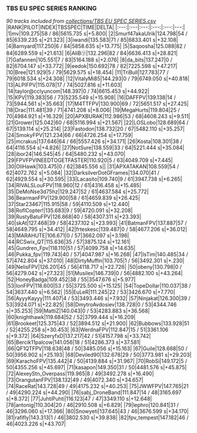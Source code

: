### TBS EU SPEC SERIES RANKING
*90 tracks included from [collections/TBS EU SPEC SERIES.csv](/collections/TBS%20EU%20SPEC%20SERIES.csv)*
|RANK|PILOT|INDEX|TBSSPEC|TIME|DELTA|
|:---:|:---|:---:|:---:|:---:|---:|
|1|mv|109.275|58 / 86|5615.735 s|+5.800|
|2|Smurf47akaUlrik|124.798|54 / 85|6339.235 s|+21.323|
|3|iwandi|135.583|71 / 85|6833.401 s|+32.108|
|4|Barnyard|117.250|6 / 84|5858.635 s|+13.775|
|5|Saqoosha|125.088|82 / 84|6289.559 s|+21.613|
|6|AliB㋡|132.296|82 / 84|6636.413 s|+28.821|
|7|Gafannen|105.551|7 / 83|5164.188 s|+2.076|
|8|da_bits|137.247|0 / 82|6704.147 s|+33.772|
|9|eedok|150.692|78 / 82|7225.598 s|+47.217|
|10|Bree|121.929|5 / 79|5629.575 s|+18.454|
|11|TriBull|127.783|77 / 79|6018.534 s|+24.308|
|12|VitalyMi85|144.293|0 / 79|6749.050 s|+40.818|
|13|ALPIFPV|115.078|17 / 74|5027.816 s|+11.603|
|14|taylor@cclyuncom|148.397|0 / 74|6615.453 s|+44.922|
|15|KPV|119.383|56 / 73|5235.549 s|+15.908|
|16|DAFFPV|139.138|14 / 73|5944.561 s|+35.663|
|17|M4TTFPV|130.900|69 / 72|5651.517 s|+27.425|
|18|Drac|111.481|39 / 71|4741.208 s|+8.006|
|19|MegaHurts|119.804|25 / 70|4984.921 s|+16.329|
|20|APXBURAK|112.986|53 / 68|4608.243 s|+9.511|
|21|Grower|125.042|60 / 68|5116.994 s|+21.567|
|22|LOSLobo|128.689|64 / 67|5139.114 s|+25.214|
|23|Fastodon|138.732|20 / 67|5482.110 s|+35.257|
|24|SmokyFPV|121.234|66 / 66|4726.254 s|+17.759|
|25|mcrakus|137.646|64 / 66|5557.426 s|+34.171|
|26|Kosta|108.301|38 / 64|4116.554 s|+4.826|
|27|NotSure|138.559|33 / 64|5221.444 s|+35.084|
|28|ibor24|146.545|45 / 64|5480.232 s|+43.070|
|29|FPVFPVINEEDTOGETFASTER|110.920|5 / 63|4049.709 s|+7.445|
|30|OliHawk|103.475|0 / 62|3845.556 s||
|31|APXATAKAN|108.559|54 / 62|4072.762 s|+5.084|
|32|DarksilverDotGFrames|134.070|41 / 62|4929.554 s|+30.595|
|33|Lacasito|109.740|9 / 61|3947.738 s|+6.265|
|34|RIVALSLouFPV|118.960|12 / 61|4316.458 s|+15.485|
|35|DeMoNse3d75hz|129.247|52 / 61|4637.584 s|+25.772|
|36|BearmanFPV|129.900|58 / 61|4659.839 s|+26.425|
|37|Star23467|115.915|58 / 59|4110.509 s|+12.440|
|38|RoflCopter!|135.683|9 / 59|4720.091 s|+32.208|
|39|RustyBatuFPV|126.868|40 / 58|4307.311 s|+23.393|
|40|skAt|127.468|39 / 58|4237.102 s|+23.993|
|41|BatmanFPV|137.887|57 / 58|4649.795 s|+34.412|
|42|frteskesc|139.487|0 / 58|4677.206 s|+36.012|
|43|MARAHUTE|106.671|0 / 57|3662.097 s|+3.196|
|44|RCSwix_QT|115.636|35 / 57|3875.124 s|+12.161|
|45|Gundren_Fpv|118.110|51 / 57|4099.758 s|+14.635|
|46|Pukka_fpv|119.743|40 / 57|4047.987 s|+16.268|
|47|IsTim|140.485|34 / 57|4742.804 s|+37.010|
|48|DirtyMuffin|103.705|1 / 56|3492.301 s|+.230|
|49|NelisFPV|126.201|45 / 56|4118.717 s|+22.726|
|50|obeny|130.798|0 / 56|4279.042 s|+27.323|
|51|Musilex|146.739|0 / 56|4882.100 s|+43.264|
|52|HoneyBadga|109.452|38 / 55|3547.676 s|+5.977|
|53|IonFPV|118.600|53 / 55|3725.500 s|+15.125|
|54|TopeDollar|110.037|38 / 54|3637.440 s|+6.562|
|55|EuLeR|111.245|22 / 53|3426.670 s|+7.770|
|56|AyyyKayyy|111.407|4 / 53|3493.446 s|+7.932|
|57|Ninjakat|126.300|39 / 53|3924.071 s|+22.825|
|58|DmytroAvdosiev|138.728|0 / 53|4344.746 s|+35.253|
|59|MattiZ|140.043|0 / 53|4283.883 s|+36.568|
|60|knighthawk|119.684|52 / 52|3799.444 s|+16.209|
|61|Brookeet|125.375|43 / 52|3894.512 s|+21.900|
|62|Bubbows|133.928|51 / 52|4255.258 s|+30.453|
|63|WerdnaFPV|112.847|15 / 51|3361.106 s|+9.372|
|64|SzeryfxD|137.217|42 / 51|4157.798 s|+33.742|
|65|Bercik11palcow|141.056|18 / 51|4286.373 s|+37.581|
|66|QF1QTFPV|118.638|48 / 50|3485.056 s|+15.163|
|67|Guile|128.668|50 / 50|3956.902 s|+25.193|
|68|Deviled90|132.678|29 / 50|3773.981 s|+29.203|
|69|KarachoFPV|135.442|4 / 50|4139.884 s|+31.967|
|70|RobSi|149.172|5 / 50|4355.256 s|+45.697|
|71|kasapon|149.350|31 / 50|4481.576 s|+45.875|
|72|AlexeyStn_Overpass|119.965|8 / 49|3492.278 s|+16.490|
|73|OrangutanFPV|138.132|49 / 49|4072.340 s|+34.657|
|74|RaceRat|143.728|49 / 49|4175.232 s|+40.253|
|75|JWWFPV|147.765|21 / 49|4290.224 s|+44.290|
|76|sabj_DroneBand|111.847|14 / 48|3165.697 s|+8.372|
|77|JuhtiPuhti|116.123|47 / 47|3349.110 s|+12.648|
|78|antonig|110.304|20 / 46|2910.508 s|+6.829|
|79|lephro|120.841|31 / 46|3296.060 s|+17.366|
|80|Snowyeti|137.645|43 / 46|3676.599 s|+34.170|
|81|rafifly|143.313|1 / 46|3802.530 s|+39.838|
|82|fpv_tempest|147.182|46 / 46|4023.226 s|+43.707|
